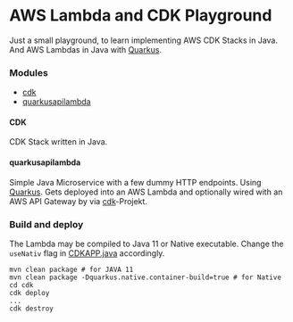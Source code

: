 # AWS Lambda and CDK Playground

Just a small playground, to learn implementing AWS CDK Stacks
in Java. And AWS Lambdas in Java with [Quarkus](https://quarkus.io).

### Modules

* [cdk](cdk/)
* [quarkusapilambda](quarkusapilambda/)

#### CDK

CDK Stack written in Java.

#### quarkusapilambda

Simple Java Microservice with a few dummy HTTP endpoints.
Using [Quarkus](https://quarkus.io). Gets deployed into an AWS Lambda
and optionally wired with an AWS API Gateway by via [cdk](cdk/)-Projekt.

### Build and deploy

The Lambda may be compiled to Java 11 or Native executable. Change
the `useNativ` flag in [CDKAPP.java](cdk/src/main/java/de/codemonaut/aws/CDKApp.java) accordingly.

```shell
mvn clean package # for JAVA 11
mvn clean package -Dquarkus.native.container-build=true # for Native
cd cdk
cdk deploy
...
cdk destroy
```
